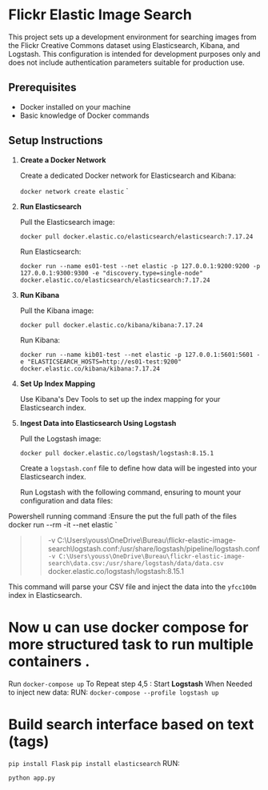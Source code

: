 
# Flickr Elastic Image Search

This project sets up a development environment for searching images from the Flickr Creative Commons dataset using Elasticsearch, Kibana, and Logstash. This configuration is intended for development purposes only and does not include authentication parameters suitable for production use.

## Prerequisites

- Docker installed on your machine
- Basic knowledge of Docker commands


## Setup Instructions

1. **Create a Docker Network**
   
   Create a dedicated Docker network for Elasticsearch and Kibana:

   `docker network create elastic`
   `

2. **Run Elasticsearch**

   Pull the Elasticsearch image:

   `docker pull docker.elastic.co/elasticsearch/elasticsearch:7.17.24`

   Run Elasticsearch:

   
   `docker run --name es01-test --net elastic -p 127.0.0.1:9200:9200 -p 127.0.0.1:9300:9300 -e "discovery.type=single-node" docker.elastic.co/elasticsearch/elasticsearch:7.17.24`

3. **Run Kibana**

   Pull the Kibana image:

  
   `docker pull docker.elastic.co/kibana/kibana:7.17.24`

   Run Kibana:

  
   `docker run --name kib01-test --net elastic -p 127.0.0.1:5601:5601 -e "ELASTICSEARCH_HOSTS=http://es01-test:9200" docker.elastic.co/kibana/kibana:7.17.24`

4. **Set Up Index Mapping**

   Use Kibana's Dev Tools to set up the index mapping for your Elasticsearch index.

5. **Ingest Data into Elasticsearch Using Logstash**

   Pull the Logstash image:


   `docker pull docker.elastic.co/logstash/logstash:8.15.1`

   Create a `logstash.conf` file to define how data will be ingested into your Elasticsearch index.

   Run Logstash with the following command, ensuring to mount your configuration and data files:

Powershell running command :Ensure the put the full path of the files 
    docker run --rm -it  --net elastic  `
>>   -v C:\Users\youss\OneDrive\Bureau\flickr-elastic-image-search\logstash.conf:/usr/share/logstash/pipeline/logstash.conf `
>>   -v C:\Users\youss\OneDrive\Bureau\flickr-elastic-image-search\data.csv:/usr/share/logstash/data/data.csv `
>>  docker.elastic.co/logstash/logstash:8.15.1



   This command will parse your CSV file and inject the data into the `yfcc100m` index in Elasticsearch.


# Now u can use docker compose for more structured task to run multiple containers .

Run    `docker-compose up`
To Repeat step 4,5 :
Start **Logstash** When Needed to inject new data:
RUN:
  `docker-compose --profile logstash up`

# Build search interface based on text (tags)

`pip install Flask`
`pip install elasticsearch`
RUN:

`python app.py`